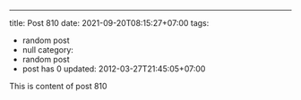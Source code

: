 ---
title: Post 810
date: 2021-09-20T08:15:27+07:00
tags:
  - random post
  - null
category:
  - random post
  - post has 0
updated: 2012-03-27T21:45:05+07:00

This is content of post 810